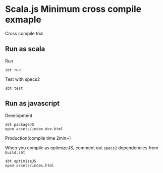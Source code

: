 # Scala.js Minimum cross compile exmaple

Cross compile trial

## Run as scala

Run

```
sbt run
```

Test with specs2

```
sbt test
```

## Run as javascript

Development

```
sbt packageJS
open assets/index-dev.html
```

Production(compile time 2min~)

When you compile as optimizeJS, comment out `specs2` dependencies from `build.sbt`

```
sbt optimizeJS
open assets/index.html
```
